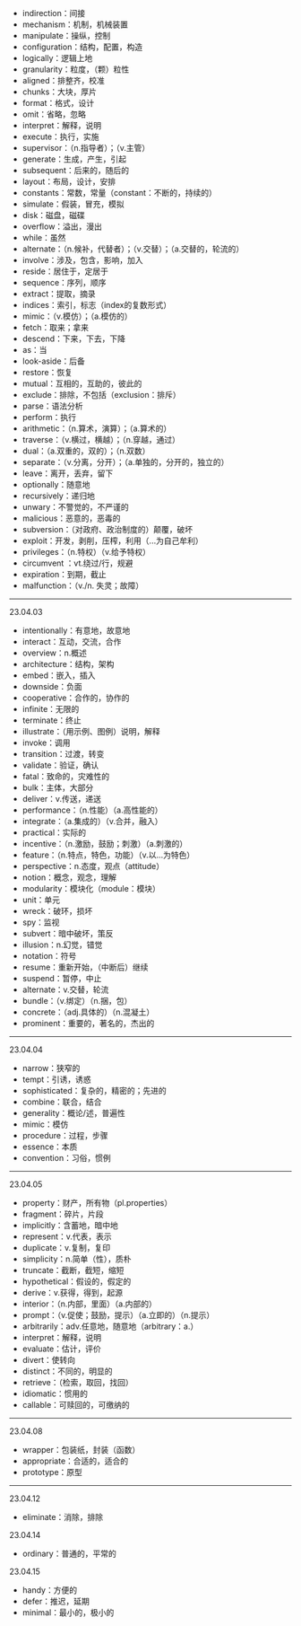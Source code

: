 - indirection：间接
- mechanism：机制，机械装置
- manipulate：操纵，控制
- configuration：结构，配置，构造
- logically：逻辑上地
- granularity：粒度，（颗）粒性
- aligned：排整齐，校准
- chunks：大块，厚片
- format：格式，设计
- omit：省略，忽略
- interpret：解释，说明
- execute：执行，实施
- supervisor：（n.指导者）；（v.主管）
- generate：生成，产生，引起
- subsequent：后来的，随后的
- layout：布局，设计，安排
- constants：常数，常量（constant：不断的，持续的）
- simulate：假装，冒充，模拟
- disk：磁盘，磁碟
- overflow：溢出，漫出
- while：虽然
- alternate：（n.候补，代替者）；（v.交替）；（a.交替的，轮流的）
- involve：涉及，包含，影响，加入
- reside：居住于，定居于
- sequence：序列，顺序
- extract：提取，摘录
- indices：索引，标志（index的复数形式）
- mimic：（v.模仿）；（a.模仿的）
- fetch：取来；拿来
- descend：下来，下去，下降
- as：当
- look-aside：后备
- restore：恢复
- mutual：互相的，互助的，彼此的
- exclude：排除，不包括（exclusion：排斥）
- parse：语法分析
- perform：执行
- arithmetic：（n.算术，演算）；（a.算术的）
- traverse：（v.横过，横越）；（n.穿越，通过）
- dual：（a.双重的，双的）；（n.双数）
- separate：（v.分离，分开）；（a.单独的，分开的，独立的）
- leave：离开，丢弃，留下
- optionally：随意地
- recursively：递归地
- unwary：不警觉的，不严谨的
- malicious：恶意的，恶毒的
- subversion：（对政府、政治制度的）颠覆，破坏
- exploit：开发，剥削，压榨，利用（...为自己牟利）
- privileges：（n.特权）（v.给予特权）
- circumvent ：vt.绕过/行，规避
- expiration：到期，截止
- malfunction：（v./n. 失灵；故障）

---

23.04.03

- intentionally：有意地，故意地
- interact：互动，交流，合作
- overview：n.概述
- architecture：结构，架构
- embed：嵌入，插入
- downside：负面
- cooperative：合作的，协作的
- infinite：无限的
- terminate：终止
- illustrate：（用示例、图例）说明，解释
- invoke：调用
- transition：过渡，转变
- validate：验证，确认
- fatal：致命的，灾难性的
- bulk：主体，大部分
- deliver：v.传送，递送
- performance：（n.性能）（a.高性能的）
- integrate：（a.集成的）（v.合并，融入）
- practical：实际的
- incentive：（n.激励，鼓励；刺激）（a.刺激的）
- feature：（n.特点，特色，功能）（v.以...为特色）
- perspective：n.态度，观点（attitude）
- notion：概念，观念，理解
- modularity：模块化（module：模块）
- unit：单元
- wreck：破环，损坏
- spy：监视
- subvert：暗中破坏，策反
- illusion：n.幻觉，错觉
- notation：符号
- resume：重新开始，（中断后）继续
- suspend：暂停，中止
- alternate：v.交替，轮流
- bundle：（v.绑定）（n.捆，包）
- concrete：（adj.具体的）（n.混凝土）
- prominent：重要的，著名的，杰出的

---

23.04.04

- narrow：狭窄的
- tempt：引诱，诱惑
- sophisticated：复杂的，精密的；先进的
- combine：联合，结合
- generality：概论/述，普遍性
- mimic：模仿
- procedure：过程，步骤
- essence：本质
- convention：习俗，惯例

---

23.04.05

- property：财产，所有物（pl.properties）
- fragment：碎片，片段
- implicitly：含蓄地，暗中地
- represent：v.代表，表示
- duplicate：v.复制，复印
- simplicity：n.简单（性），质朴
- truncate：截断，截短，缩短
- hypothetical：假设的，假定的
- derive：v.获得，得到，起源
- interior：（n.内部，里面）（a.内部的）
- prompt：（v.促使；鼓励，提示）（a.立即的）（n.提示）
- arbitrarily：adv.任意地，随意地（arbitrary：a.）
- interpret：解释，说明
- evaluate：估计，评价
- divert：使转向
- distinct：不同的，明显的
- retrieve：（检索，取回，找回）
- idiomatic：惯用的
- callable：可赎回的，可缴纳的

---

23.04.08

- wrapper：包装纸，封装（函数）
- appropriate：合适的，适合的
- prototype：原型

---

23.04.12

- eliminate：消除，排除

23.04.14

- ordinary：普通的，平常的

23.04.15

- handy：方便的
- defer：推迟，延期
- minimal：最小的，极小的